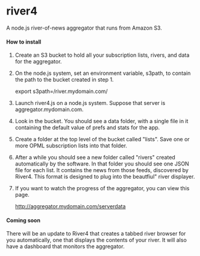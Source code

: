 river4
======

A node.js river-of-news aggregator that runs from Amazon S3.

#### How to install

1. Create an S3 bucket to hold all your subscription lists, rivers, and data for the aggregator. 

2. On the node.js system, set an environment variable, s3path, to contain the path to the bucket created in step 1.

   export s3path=/river.mydomain.com/

3. Launch river4.js on a node.js system. Suppose that server is aggregator.mydomain.com.

4. Look in the bucket. You should see a data folder, with a single file in it containing the default value of prefs and stats for the app.

5. Create a folder at the top level of the bucket called "lists". Save one or more OPML subscription lists into that folder.

6. After a while you should see a new folder called "rivers" created automatically by the software. In that folder you should see one JSON file for each list. It contains the news from those feeds, discovered by River4. This format is designed to plug into the beautfiul" river displayer. 

7. If you want to watch the progress of the aggregator, you can view this page. 

    http://aggregator.mydomain.com/serverdata

#### Coming soon

There will be an update to River4 that creates a tabbed river browser for you automatically, one that displays the contents of your river. It will also have a dashboard that monitors the aggregator.

